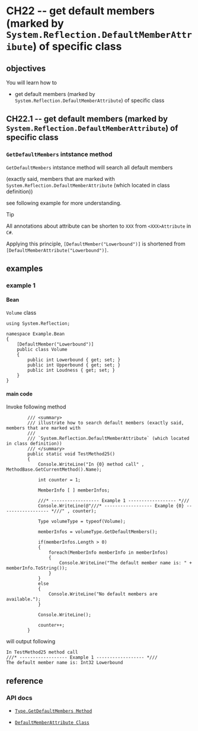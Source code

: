 # CH22 -- get default members (marked by `System.Reflection.DefaultMemberAttribute`) of specific class
## objectives
You will learn how to

+ get default members (marked by `System.Reflection.DefaultMemberAttribute`) of specific class

## CH22.1 -- get default members (marked by `System.Reflection.DefaultMemberAttribute`) of specific class
### `GetDefaultMembers` intstance method
`GetDefaultMembers` intstance method will search all default members 

(exactly said, members that are marked with `System.Reflection.DefaultMemberAttribute` (which located in class definition))

see following example for more understanding.

> [!TIP]
> All annotations about attribute can be shorten to `XXX` from `<XXX>Attribute` in `C#`.
>
> Applying this principle, `[DefaultMember("Lowerbound")]` is shortened from `[DefaultMemberAttribute("Lowerbound")]`.
## examples
### example 1
#### Bean
`Volume` class

```
using System.Reflection;

namespace Example.Bean
{
    [DefaultMember("Lowerbound")]
    public class Volume
    {
        public int Lowerbound { get; set; }
        public int Upperbound { get; set; }
        public int Loudness { get; set; }
    }
}
```

#### main code
Invoke following method

```
        /// <summary>
        /// illustrate how to search default members (exactly said, members that are marked with
        /// 
        /// `System.Reflection.DefaultMemberAttribute` (which located in class definition))
        /// </summary>
        public static void TestMethod25()
        {
            Console.WriteLine("In {0} method call" , MethodBase.GetCurrentMethod().Name);

            int counter = 1;

            MemberInfo [ ] memberInfos;

            ///* ------------------ Example 1 ------------------ *///
            Console.WriteLine(@"///* ------------------ Example {0} ------------------ *///" , counter);

            Type volumeType = typeof(Volume);

            memberInfos = volumeType.GetDefaultMembers();

            if(memberInfos.Length > 0)
            {
                foreach(MemberInfo memberInfo in memberInfos)
                {
                    Console.WriteLine("The default member name is: " + memberInfo.ToString());
                }
            }
            else
            {
                Console.WriteLine("No default members are available.");
            }

            Console.WriteLine();

            counter++;
        }
```

will output following

```
In TestMethod25 method call
///* ------------------ Example 1 ------------------ *///
The default member name is: Int32 Lowerbound

```

## reference
### API docs
+ [`Type.GetDefaultMembers Method`](https://learn.microsoft.com/en-us/dotnet/api/system.type.getdefaultmembers?view=net-8.0)

+ [`DefaultMemberAttribute Class`](https://learn.microsoft.com/en-us/dotnet/api/system.type.getdefaultmembers?view=net-8.0)